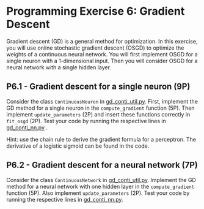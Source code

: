 # Programming Exercise 6: Gradient Descent
Gradient descent (GD) is a general method for optimization. In this exercise, you will use online stochastic gradient descent (OSGD) to optimize the weights of a continuous neural network. You will first implement OSGD for a single neuron with a 1-dimensional input. Then you will consider OSGD for a neural network with a single hidden layer.


## P6.1 - Gradient descent for a single neuron (9P)
Consider the class `ContinuousNeuron` in [gd_conti_util.py](gd_conti_util.py). 
First, implement the GD method for a single neuron in the `compute_gradient` function (5P). Then implement `update_parameters` (2P) and insert these functions correctly in `fit_osgd` (2P). 
Test your code by running the respective lines in [gd_conti_nn.py](gd_conti_nn.py) . 

Hint: use the chain rule to derive the gradient formula for a perceptron. The derivative of a logistic sigmoid can be found in the code. 


## P6.2 - Gradient descent for a neural network (7P)
Consider the class `ContinuousNetwork` in [gd_conti_util.py](gd_conti_util.py). 
Implement the GD method for a neural network with one hidden layer in the `compute_gradient` function (5P). 
Also implement `update_parameters` (2P). 
Test your code by running the respective lines in [gd_conti_nn.py](gd_conti_nn.py).
 


